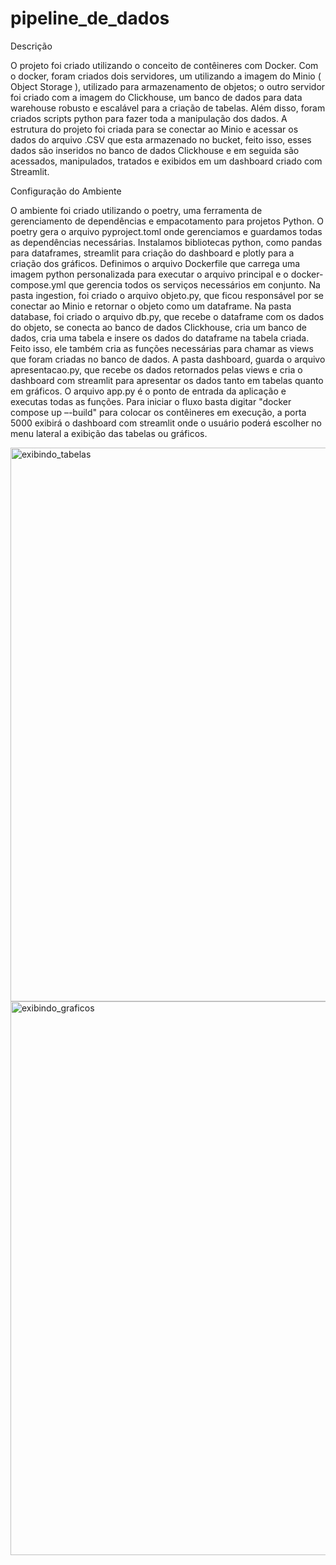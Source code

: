 # pipeline_de_dados

Descrição

O projeto foi criado utilizando o conceito de contêineres com Docker. Com o docker,
foram criados dois servidores, um utilizando a imagem do Minio ( Object Storage ), utilizado
para armazenamento de objetos; o outro servidor foi criado com a imagem do Clickhouse, um
banco de dados para data warehouse robusto e escalável para a criação de tabelas. Além
disso, foram criados scripts python para fazer toda a manipulação dos dados.
A estrutura do projeto foi criada para se conectar ao Minio e acessar os dados do
arquivo .CSV que esta armazenado no bucket, feito isso, esses dados são inseridos no banco
de dados Clickhouse e em seguida são acessados, manipulados, tratados e exibidos em um
dashboard criado com Streamlit.

Configuração do Ambiente

O ambiente foi criado utilizando o poetry, uma ferramenta de gerenciamento de
dependências e empacotamento para projetos Python.
O poetry gera o arquivo pyproject.toml onde gerenciamos e guardamos todas as
dependências necessárias.
Instalamos bibliotecas python, como pandas para dataframes, streamlit para criação
do dashboard e plotly para a criação dos gráficos.
Definimos o arquivo Dockerfile que carrega uma imagem python personalizada para
executar o arquivo principal e o docker-compose.yml que gerencia todos os serviços
necessários em conjunto.
Na pasta ingestion, foi criado o arquivo objeto.py, que ficou responsável por se
conectar ao Minio e retornar o objeto como um dataframe.
Na pasta database, foi criado o arquivo db.py, que recebe o dataframe com os
dados do objeto, se conecta ao banco de dados Clickhouse, cria um banco de dados, cria
uma tabela e insere os dados do dataframe na tabela criada. Feito isso, ele também cria as
funções necessárias para chamar as views que foram criadas no banco de dados.
A pasta dashboard, guarda o arquivo apresentacao.py, que recebe os dados
retornados pelas views e cria o dashboard com streamlit para apresentar os dados tanto em
tabelas quanto em gráficos.
O arquivo app.py é o ponto de entrada da aplicação e executas todas as funções.
Para iniciar o fluxo basta digitar "docker compose up –-build" para colocar os contêineres
em execução, a porta 5000 exibirá o dashboard com streamlit onde o usuário poderá
escolher no menu lateral a exibição das tabelas ou gráficos.

<img width="1576" height="886" alt="exibindo_tabelas" src="https://github.com/user-attachments/assets/5c1469fa-e916-4dd7-842c-75666b6d69f6" />



<img width="1576" height="886" alt="exibindo_graficos" src="https://github.com/user-attachments/assets/2ee0676d-8261-4ca7-b07c-7927d243897c" />
